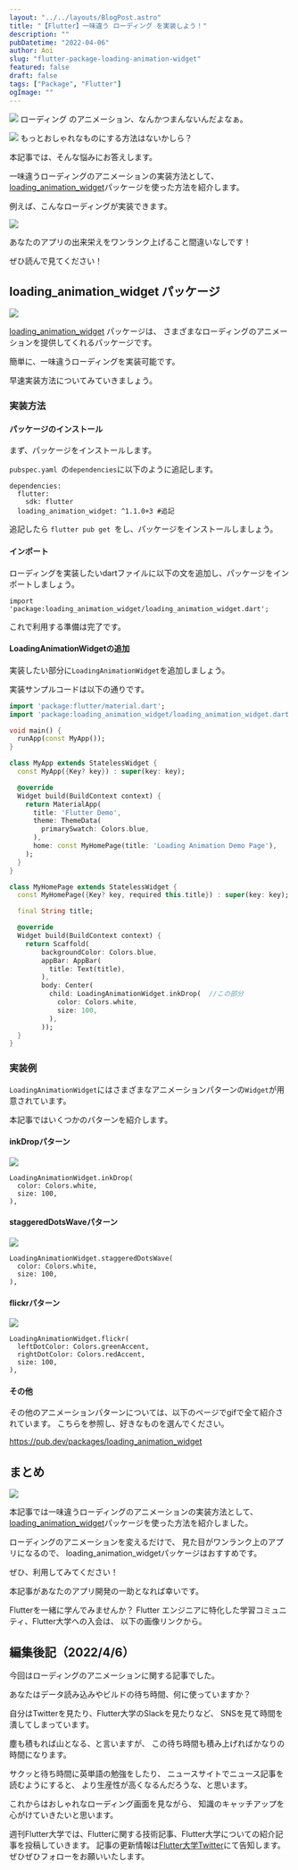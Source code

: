 ```yaml
---
layout: "../../layouts/BlogPost.astro"
title: "【Flutter】一味違う ローディング を実装しよう！"
description: ""
pubDatetime: "2022-04-06"
author: Aoi
slug: "flutter-package-loading-animation-widget"
featured: false
draft: false
tags: ["Package", "Flutter"]
ogImage: ""
---
```


![](https://blog.flutteruniv.com/wp-content/themes/cocoon-master/images/ojisan.png)
ローディング のアニメーション、なんかつまんないんだよなぁ。

![](https://blog.flutteruniv.com/wp-content/themes/cocoon-master/images/obasan.png)
もっとおしゃれなものにする方法はないかしら？

本記事では、そんな悩みにお答えします。

一味違うローディングのアニメーションの実装方法として、
[loading_animation_widget](https://pub.dev/packages/loading_animation_widget)パッケージを使った方法を紹介します。

例えば、こんなローディングが実装できます。

![](https://blog.flutteruniv.com/wp-content/uploads/2022/04/20220406_inkdrop.gif)

あなたのアプリの出来栄えをワンランク上げること間違いなしです！

ぜひ読んで見てください！

## loading_animation_widget パッケージ

![](http://blog.flutteruniv.com/wp-content/uploads/2022/02/コーディング男性.jpeg)

[loading_animation_widget](https://pub.dev/packages/loading_animation_widget) パッケージは、
さまざまなローディングのアニメーションを提供してくれるパッケージです。

簡単に、一味違うローディングを実装可能です。

早速実装方法についてみていきましょう。

### 実装方法

#### パッケージのインストール

まず、パッケージをインストールします。

`pubspec.yaml `の`dependencies`に以下のように追記します。

```
dependencies:
  flutter:
    sdk: flutter
  loading_animation_widget: ^1.1.0+3 #追記
```

追記したら `flutter pub get `をし、パッケージをインストールしましょう。

#### インポート

ローディングを実装したいdartファイルに以下の文を追加し、パッケージをインポートしましょう。

```
import 'package:loading_animation_widget/loading_animation_widget.dart';
```

これで利用する準備は完了です。

#### LoadingAnimationWidgetの追加

実装したい部分に`LoadingAnimationWidget`を追加しましょう。

実装サンプルコードは以下の通りです。

```dart
import 'package:flutter/material.dart';
import 'package:loading_animation_widget/loading_animation_widget.dart';

void main() {
  runApp(const MyApp());
}

class MyApp extends StatelessWidget {
  const MyApp({Key? key}) : super(key: key);

  @override
  Widget build(BuildContext context) {
    return MaterialApp(
      title: 'Flutter Demo',
      theme: ThemeData(
        primarySwatch: Colors.blue,
      ),
      home: const MyHomePage(title: 'Loading Animation Demo Page'),
    );
  }
}

class MyHomePage extends StatelessWidget {
  const MyHomePage({Key? key, required this.title}) : super(key: key);

  final String title;

  @override
  Widget build(BuildContext context) {
    return Scaffold(
        backgroundColor: Colors.blue,
        appBar: AppBar(
          title: Text(title),
        ),
        body: Center(
          child: LoadingAnimationWidget.inkDrop(  //この部分
            color: Colors.white,
            size: 100,
          ),
        ));
  }
}
```

### 実装例

`LoadingAnimationWidget`にはさまざまなアニメーションパターンの`Widget`が用意されています。

本記事ではいくつかのパターンを紹介します。

#### inkDropパターン

![](http://blog.flutteruniv.com/wp-content/uploads/2022/04/20220406_inkdrop.gif)

```
LoadingAnimationWidget.inkDrop(
  color: Colors.white,
  size: 100,
),
```

#### staggeredDotsWaveパターン

![](https://blog.flutteruniv.com/wp-content/uploads/2022/04/20220406_staggerd_dots_wave.gif)

```
LoadingAnimationWidget.staggeredDotsWave(
  color: Colors.white,
  size: 100,
),
```

#### flickrパターン

![](https://blog.flutteruniv.com/wp-content/uploads/2022/04/20220406_flickr.gif)

```
LoadingAnimationWidget.flickr(
  leftDotColor: Colors.greenAccent,
  rightDotColor: Colors.redAccent,
  size: 100,
),
```

#### その他

その他のアニメーションパターンについては、以下のページでgifで全て紹介されています。
こちらを参照し、好きなものを選んでください。

https://pub.dev/packages/loading_animation_widget

## まとめ

![](http://blog.flutteruniv.com/wp-content/uploads/2022/02/コーディング女性.jpeg)

本記事では一味違うローディングのアニメーションの実装方法として、
[loading_animation_widget](https://pub.dev/packages/loading_animation_widget)パッケージを使った方法を紹介しました。

ローディングのアニメーションを変えるだけで、
見た目がワンランク上のアプリになるので、
loading_animation_widgetパッケージはおすすめです。

ぜひ、利用してみてください！

本記事があなたのアプリ開発の一助となれば幸いです。

Flutterを一緒に学んでみませんか？
Flutter エンジニアに特化した学習コミュニティ、Flutter大学への入会は、
以下の画像リンクから。

## 編集後記（2022/4/6）

今回はローディングのアニメーションに関する記事でした。

あなたはデータ読み込みやビルドの待ち時間、何に使っていますか？

自分はTwitterを見たり、Flutter大学のSlackを見たりなど、
SNSを見て時間を潰してしまっています。

塵も積もれば山となる、と言いますが、
この待ち時間も積み上げればかなりの時間になります。

サクッと待ち時間に英単語の勉強をしたり、
ニュースサイトでニュース記事を読むようにすると、
より生産性が高くなるんだろうな、と思います。

これからはおしゃれなローディング画面を見ながら、
知識のキャッチアップを心がけていきたいと思います。

週刊Flutter大学では、Flutterに関する技術記事、Flutter大学についての紹介記事を投稿していきます。
記事の更新情報は[Flutter大学Twitter](https://twitter.com/FlutterUniv)にて告知します。
ぜひぜひフォローをお願いいたします。